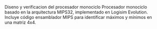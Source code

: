 Diseno y verificacion del procesador monociclo
Procesador monociclo basado en la arquitectura MIPS32, implementado en Logisim Evolution. Incluye código ensamblador MIPS para identificar máximos y mínimos en una matriz 4x4.

